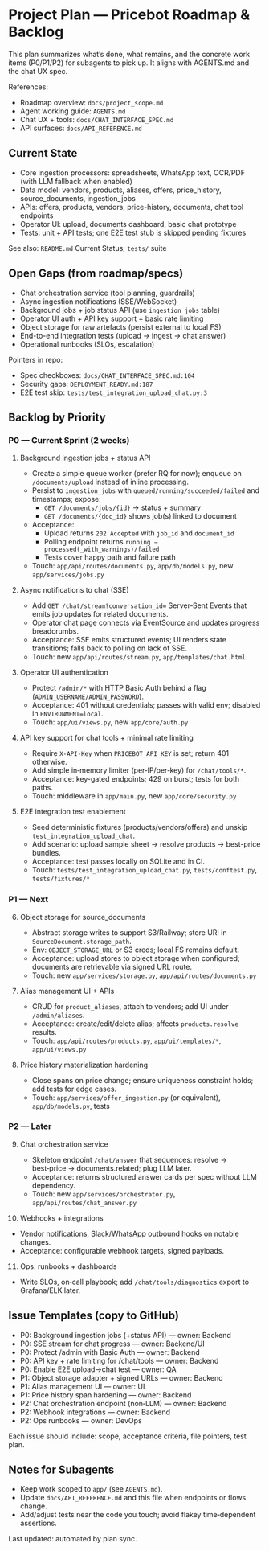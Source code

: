 # Project Plan — Pricebot Roadmap & Backlog

This plan summarizes what’s done, what remains, and the concrete work items (P0/P1/P2) for subagents to pick up. It aligns with AGENTS.md and the chat UX spec.

References:
- Roadmap overview: `docs/project_scope.md`
- Agent working guide: `AGENTS.md`
- Chat UX + tools: `docs/CHAT_INTERFACE_SPEC.md`
- API surfaces: `docs/API_REFERENCE.md`

## Current State
- Core ingestion processors: spreadsheets, WhatsApp text, OCR/PDF (with LLM fallback when enabled)
- Data model: vendors, products, aliases, offers, price_history, source_documents, ingestion_jobs
- APIs: offers, products, vendors, price-history, documents, chat tool endpoints
- Operator UI: upload, documents dashboard, basic chat prototype
- Tests: unit + API tests; one E2E test stub is skipped pending fixtures

See also: `README.md` Current Status; `tests/` suite

## Open Gaps (from roadmap/specs)
- Chat orchestration service (tool planning, guardrails)
- Async ingestion notifications (SSE/WebSocket)
- Background jobs + job status API (use `ingestion_jobs` table)
- Operator UI auth + API key support + basic rate limiting
- Object storage for raw artefacts (persist external to local FS)
- End-to-end integration tests (upload → ingest → chat answer)
- Operational runbooks (SLOs, escalation)

Pointers in repo:
- Spec checkboxes: `docs/CHAT_INTERFACE_SPEC.md:104`
- Security gaps: `DEPLOYMENT_READY.md:187`
- E2E test skip: `tests/test_integration_upload_chat.py:3`

## Backlog by Priority

### P0 — Current Sprint (2 weeks)
1) Background ingestion jobs + status API
   - Create a simple queue worker (prefer RQ for now); enqueue on `/documents/upload` instead of inline processing.
   - Persist to `ingestion_jobs` with `queued/running/succeeded/failed` and timestamps; expose:
     - `GET /documents/jobs/{id}` → status + summary
     - `GET /documents/{doc_id}` shows job(s) linked to document
   - Acceptance:
     - Upload returns `202 Accepted` with `job_id` and `document_id`
     - Polling endpoint returns `running → processed(_with_warnings)/failed`
     - Tests cover happy path and failure path
   - Touch: `app/api/routes/documents.py`, `app/db/models.py`, new `app/services/jobs.py`

2) Async notifications to chat (SSE)
   - Add `GET /chat/stream?conversation_id=` Server‑Sent Events that emits job updates for related documents.
   - Operator chat page connects via EventSource and updates progress breadcrumbs.
   - Acceptance: SSE emits structured events; UI renders state transitions; falls back to polling on lack of SSE.
   - Touch: new `app/api/routes/stream.py`, `app/templates/chat.html`

3) Operator UI authentication
   - Protect `/admin/*` with HTTP Basic Auth behind a flag (`ADMIN_USERNAME/ADMIN_PASSWORD`).
   - Acceptance: 401 without credentials; passes with valid env; disabled in `ENVIRONMENT=local`.
   - Touch: `app/ui/views.py`, new `app/core/auth.py`

4) API key support for chat tools + minimal rate limiting
   - Require `X-API-Key` when `PRICEBOT_API_KEY` is set; return 401 otherwise.
   - Add simple in‑memory limiter (per‑IP/per‑key) for `/chat/tools/*`.
   - Acceptance: key-gated endpoints; 429 on burst; tests for both paths.
   - Touch: middleware in `app/main.py`, new `app/core/security.py`

5) E2E integration test enablement
   - Seed deterministic fixtures (products/vendors/offers) and unskip `test_integration_upload_chat`.
   - Add scenario: upload sample sheet → resolve products → best-price bundles.
   - Acceptance: test passes locally on SQLite and in CI.
   - Touch: `tests/test_integration_upload_chat.py`, `tests/conftest.py`, `tests/fixtures/*`

### P1 — Next
6) Object storage for source_documents
   - Abstract storage writes to support S3/Railway; store URI in `SourceDocument.storage_path`.
   - Env: `OBJECT_STORAGE_URL` or S3 creds; local FS remains default.
   - Acceptance: upload stores to object storage when configured; documents are retrievable via signed URL route.
   - Touch: new `app/services/storage.py`, `app/api/routes/documents.py`

7) Alias management UI + APIs
   - CRUD for `product_aliases`, attach to vendors; add UI under `/admin/aliases`.
   - Acceptance: create/edit/delete alias; affects `products.resolve` results.
   - Touch: `app/api/routes/products.py`, `app/ui/templates/*`, `app/ui/views.py`

8) Price history materialization hardening
   - Close spans on price change; ensure uniqueness constraint holds; add tests for edge cases.
   - Touch: `app/services/offer_ingestion.py` (or equivalent), `app/db/models.py`, tests

### P2 — Later
9) Chat orchestration service
   - Skeleton endpoint `/chat/answer` that sequences: resolve → best‑price → documents.related; plug LLM later.
   - Acceptance: returns structured answer cards per spec without LLM dependency.
   - Touch: new `app/services/orchestrator.py`, `app/api/routes/chat_answer.py`

10) Webhooks + integrations
   - Vendor notifications, Slack/WhatsApp outbound hooks on notable changes.
   - Acceptance: configurable webhook targets, signed payloads.

11) Ops: runbooks + dashboards
   - Write SLOs, on‑call playbook; add `/chat/tools/diagnostics` export to Grafana/ELK later.

## Issue Templates (copy to GitHub)
- P0: Background ingestion jobs (+status API) — owner: Backend
- P0: SSE stream for chat progress — owner: Backend/UI
- P0: Protect /admin with Basic Auth — owner: Backend
- P0: API key + rate limiting for /chat/tools — owner: Backend
- P0: Enable E2E upload→chat test — owner: QA
- P1: Object storage adapter + signed URLs — owner: Backend
- P1: Alias management UI — owner: UI
- P1: Price history span hardening — owner: Backend
- P2: Chat orchestration endpoint (non‑LLM) — owner: Backend
- P2: Webhook integrations — owner: Backend
- P2: Ops runbooks — owner: DevOps

Each issue should include: scope, acceptance criteria, file pointers, test plan.

## Notes for Subagents
- Keep work scoped to `app/` (see `AGENTS.md`).
- Update `docs/API_REFERENCE.md` and this file when endpoints or flows change.
- Add/adjust tests near the code you touch; avoid flakey time‑dependent assertions.

Last updated: automated by plan sync.

